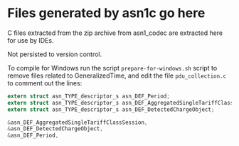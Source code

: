 # Files generated by asn1c go here

C files extracted from the zip archive from asn1_codec are extracted here for use by IDEs.

Not persisted to version control.

To compile for Windows run the script `prepare-for-windows.sh` script to remove files
related to GeneralizedTime, and edit the file `pdu_collection.c` to comment out the lines:

```c
extern struct asn_TYPE_descriptor_s asn_DEF_Period;
extern struct asn_TYPE_descriptor_s asn_DEF_AggregatedSingleTariffClassSession;
extern struct asn_TYPE_descriptor_s asn_DEF_DetectedChargeObject;

&asn_DEF_AggregatedSingleTariffClassSession,	
&asn_DEF_DetectedChargeObject,	
&asn_DEF_Period,
```

